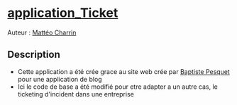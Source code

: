# [application_Ticket](http://github.com/MatteoCharrin/application_Ticket)

Auteur : [Mattéo Charrin](https://github.com/MatteoCharrin)

## Description
* Cette application a été crée grace au site web crée par [Baptiste Pesquet](https://github.com/bpesquet) pour une application de blog 
* Ici le code de base a été modifié pour etre adapter a un autre cas, le ticketing d'incident dans une entreprise   
